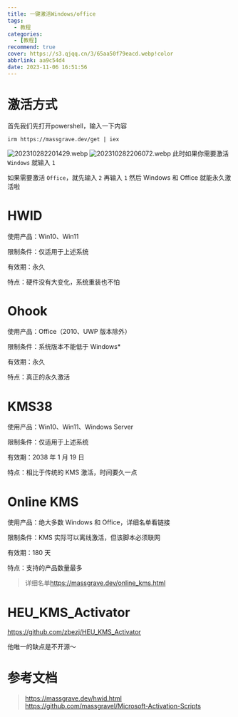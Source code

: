 ```yaml
---
title: 一键激活Windows/office
tags:
  - 教程
categories:
  - [教程]
recommend: true
cover: https://s3.qjqq.cn/3/65aa50f79eacd.webp!color
abbrlink: aa9c54d4
date: 2023-11-06 16:51:56
---
```

# 激活方式
首先我们先打开powershell，输入一下内容
```CODE
irm https://massgrave.dev/get | iex
```
![202310282201429.webp](https://s3.qjqq.cn/3/6546467868cf1.webp!color)
![202310282206072.webp](https://s3.qjqq.cn/3/654646cf7366e.webp!color)
此时如果你需要激活 ```Windows``` 就输入 ```1```

如果需要激活 ```Office```，就先输入 ```2``` 再输入 ```1```
然后 Windows 和 Office 就能永久激活啦
# HWID
使用产品：Win10、Win11

限制条件：仅适用于上述系统

有效期：永久

特点：硬件没有大变化，系统重装也不怕

# Ohook
使用产品：Office（2010、UWP 版本除外）

限制条件：系统版本不能低于 Windows*

有效期：永久

特点：真正的永久激活

# KMS38
使用产品：Win10、Win11、Windows Server

限制条件：仅适用于上述系统

有效期：2038 年 1 月 19 日

特点：相比于传统的 KMS 激活，时间要久一点

# Online KMS
使用产品：绝大多数 Windows 和 Office，详细名单看链接

限制条件：KMS 实际可以离线激活，但该脚本必须联网

有效期：180 天

特点：支持的产品数量最多
> 详细名单<u>https://massgrave.dev/online_kms.html</u>

# HEU_KMS_Activator
<u>https://github.com/zbezj/HEU_KMS_Activator</u>

他唯一的缺点是不开源～
# 参考文档
> https://massgrave.dev/hwid.html
> https://github.com/massgravel/Microsoft-Activation-Scripts